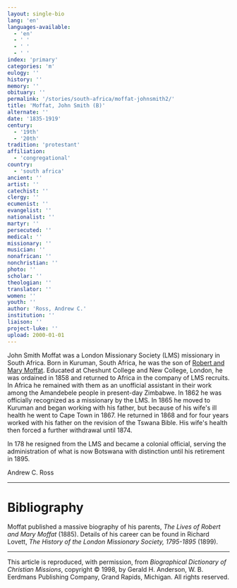 ```yaml
---
layout: single-bio
lang: 'en'
languages-available:
  - 'en'
  - ' '
  - ' '
  - ' '
index: 'primary'
categories: 'm'
eulogy: ''
history: ''
memory: ''
obituary: ''
permalink: '/stories/south-africa/moffat-johnsmith2/'
title: 'Moffat, John Smith (B)'
alternate: ''
date: '1835-1919'
century:
  - '19th'
  - '20th'
tradition: 'protestant'
affiliation:
  - 'congregational'
country:
  - 'south africa'
ancient: ''
artist: ''
catechist: ''
clergy: ''
ecumenist: ''
evangelist: ''
nationalist: ''
martyr: ''
persecuted: ''
medical: ''
missionary: ''
musician: ''
nonafrican: ''
nonchristian: ''
photo: ''
scholar: ''
theologian: ''
translator: ''
women: ''
youth: ''
author: 'Ross, Andrew C.'
institution: ''
liaison: ''
project-luke: ''
upload: 2000-01-01
---
```



John Smith Moffat was a London Missionary Society (LMS) missionary
in South Africa. Born in Kuruman, South Africa, he was the
son of [Robert and Mary Moffat](moffatt4_robert.html).
Educated at Cheshunt College and New College, London, he was
ordained in 1858 and returned to Africa in the company of
LMS recruits. In Africa he remained with them as an unofficial
assistant in their work among the Amandebele people in present-day
Zimbabwe. In 1862 he was officially recognized as a missionary
by the LMS. In 1865 he moved to Kuruman and began working
with his father, but because of his wife's ill health he went
to Cape Town in 1867. He returned in 1868 and for four years
worked with his father on the revision of the Tswana Bible.
His wife's health then forced a further withdrawal until 1874.

In 178 he resigned from the LMS and became a colonial official, serving the administration of what is now Botswana with distinction until his retirement in 1895.

Andrew C. Ross

---

# Bibliography

Moffat published a massive biography of his parents, *The Lives of Robert and Mary Moffat* (1885). Details of his career can be found in Richard Lovett, *The History of the London Missionary Society, 1795-1895* (1899).

---

This article is reproduced, with permission, from *Biographical Dictionary of Christian Missions*, copyright © 1998, by Gerald H. Anderson, W. B. Eerdmans Publishing Company, Grand Rapids, Michigan. All rights reserved.